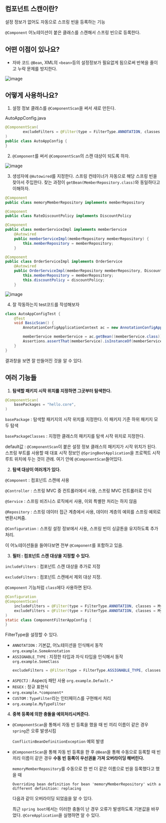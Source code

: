 ## 컴포넌트 스캔이란?
설정 정보가 없어도 자동으로 스프링 빈을 등록하는 기능

`@Component` 어노테이션이 붙은 클래스를 스캔해서 스프링 빈으로 등록한다.

## 어떤 이점이 있나요?
- 자바 코드 `@Bean`, XML의 `<bean>`등의 설정정보가 필요없게 됨으로써 반복을 줄이고 누락 문제를 방지한다.

![image](https://user-images.githubusercontent.com/105288887/179479697-5186e13d-6e5d-4b5f-8e4b-17bb82f0142f.png)

## 어떻게 사용하나요?
1. 설정 정보 클래스를 `@ComponentScan`을 써서 새로 만든다.

AutoAppConfig.java
```java
@ComponentScan(
        excludeFilters = @Filter(type = FilterType.ANNOTATION, classes = Configuration.class)
)
public class AutoAppConfig {
}
```
2. `@Component`를 써서 `@ComponentScan`의 스캔 대상이 되도록 하자.

![image](https://user-images.githubusercontent.com/105288887/179479728-716f0c8e-1bd3-4386-b859-4165424dc6b7.png)

3. 생성자에 `@Autowired`를 지정한다. 스프링 컨테이너가 자동으로 해당 스프링 빈을 찾아서 주입한다. 찾는 과정이 `getBean(MemberRepository.class)`와 동일하다고 이해하자.
```java
@Component
public class memoryMemberRepository implements memberRepository

@Component
public class RateDiscountPolicy implements DiscountPolicy

@Component
public class memberServiceImpl implements memberService
    @Autowired
    public memberServiceImpl(memberRepository memberRepository) {
        this.memberRepository = memberRepository;
    }

@Component
public class OrderServiceImpl implements OrderService
    @Autowired
    public OrderServiceImpl(memberRepository memberRepository, DiscountPolicy discountPolicy) {
        this.memberRepository = memberRepository;
        this.discountPolicy = discountPolicy;
    }
```

![image](https://user-images.githubusercontent.com/105288887/179479754-873eca66-8d7f-4e8d-a5a3-2e02bb42eb5c.png)

4. 잘 작동하는지 test코드를 작성해보자
```java
class AutoAppConfigTest {
    @Test
    void BasicScan() {
        AnnotationConfigApplicationContext ac = new AnnotationConfigApplicationContext(AutoAppConfig.class);

        memberService memberService = ac.getBean((memberService.class));
        Assertions.assertThat(memberService).isInstanceOf(memberService.class);
    }
}
```
결과창을 보면 잘 만들어진 것을 알 수 있다.

## 여러 기능들
1. **탐색할 패키지 시작 위치를 지정하면 그곳부터 탐색한다.**
```java
@ComponentScan(
    basePackages = "hello.core",
)
```
`basePackage` : 탐색할 패키지의 시작 위치를 지정한다. 이 패키지 기준 하위 패키지 모두 탐색

`basePackageClasses` : 지정한 클래스의 패키지를 탐색 시작 위치로 지정한다.

default값 : `@ComponentScan`이 붙은 설정 정보 클래스의 패키지가 시작 위치가 된다. 스프링 부트를 사용할 때 대표 시작 정보인 `@SpringBootApplication`을 프로젝트 시작 루트 위치에 두는 것이 관례. 여기 안에 `@ComponentScan`들어있다.

2. **탐색 대상이 여러개가 있다.**

`@Component` : 컴포넌트 스캔에 사용

`@Controller` : 스프링 MVC 중 컨트롤러에서 사용, 스프링 MVC 컨트롤러로 인식

`@Service` : 스프링 비즈니스 로직에서 사용, 이외 특별한 처리는 하지 않음

`@Repository` : 스프링 데이터 접근 계층에서 사용, 데이터 계층의 예외를 스프링 예외로 변환시켜줌.

`@Configuration` : 스프링 설정 정보에서 사용, 스프링 빈이 싱글톤을 유지하도록 추가 처리.

이 어노테이션들을 들여다보면 전부 `@Component`를 포함하고 있음.

3. **필터 : 컴포넌트 스캔 대상을 지정할 수 있다.**

`includeFilters` : 컴포넌트 스캔 대상을 추가로 지정

`excludeFilters` : 컴포넌트 스캔에서 제외 대상 지정.

`@Component` 기능처럼 `class`에다 사용하면 된다.

```java
@Configuration
@ComponentScan(
    includeFilters = @Filter(type = FilterType.ANNOTATION, classes = MyIncludeComponent.class),
    excludeFilters = @Filter(type = FilterType.ANNOTATION, classes = MyExcludeComponent.class)
)
static class ComponentFilterAppConfig {
}
```
FilterType을 설정할 수 있다.
- `ANNOTATION` : 기본값, 어노테이션을 인식해서 동작
  `org.example.SomeAnnotation`
- `ASSIGNABLE_TYPE` : 지정한 타입과 자식 타입을 인식해서 동작
  `org.example.SomeClass`
  ```java
  excludeFilters = @Filter(type = FilterType.ASSIGNABLE_TYPE, classes = BeanA.class)
  ```
- `ASPECTJ` : Aspectj 패턴 사용
  `org.example.Default.*`
- `REGEX` : 정규 표현식
- `org.example.*component*`
- `CUSTOM` : `TypeFilter`라는 인터페이스를 구현해서 처리
- `org.example.MyTypeFilter`

4. **중복 등록에 의한 충돌을 예외처리시켜준다.**

- `@ComponentScan`을 통해서 자동 빈 등록을 했을 때 빈 끼리 이름이 같은 경우 `spring`은 오류 발생시킴
  
    `ConflictinBeanDefinitionException` 예외 발생

- `@ComponentScan`을 통해 자동 빈 등록을 한 후 `@Bean`을 통해 수동으로 등록할 때 빈 끼리 이름이 같은 경우 **수동 빈 등록이 우선권을 가져 오버라이딩 해버린다.**

    `memoryMemberRepository`를 수동으로 한 번 더 같은 이름으로 빈을 등록했다고 했을 때
    ```text
    Overriding bean definition for bean 'memoryMemberRepository' with a different definition: replacing
    ```
    다음과 같이 오버라이딩 되었음을 알 수 있다.

    최근 `spring boot`에서는 이러한 충돌이 난 경우 오류가 발생하도록 기본값을 바꾸었다. `@CoreApplication`을 실행하면 알 수 있다.
